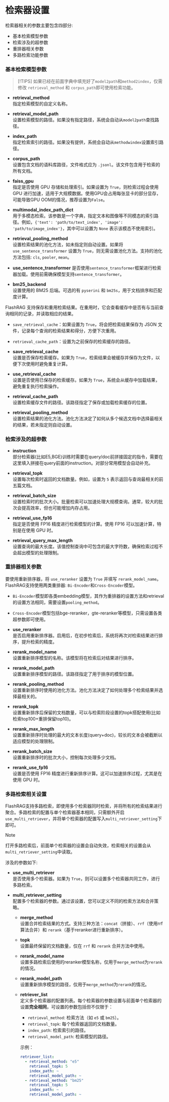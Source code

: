 # 检索器设置

检索器相关的参数主要包含四部分: 
* 基本检索模型参数
* 检索涉及的超参数
* 重排器相关参数
* 多路检索功能参数

### 基本检索模型参数

> [!TIPS] 
> 如果已经在前面字典中填充好了`model2path`和`method2index`，仅需修改 `retrieval_method` 和 `corpus_path`即可使用检索功能。


- **retrieval_method**  
  指定检索模型的自定义名称。

- **retrieval_model_path**  
  设置检索模型的路径。如果没有指定路径，系统会自动从`model2path`查找路径。

- **index_path**  
  指定检索索引的路径。如果没有提供，系统会自动从`methodwindex`设置索引路径。

- **corpus_path**  
  设置包含文档的语料库路径，文件格式应为 `.jsonl`。该文件包含用于检索的所有文档。

- **faiss_gpu**  
  指定是否使用 GPU 存储和处理索引。如果设置为 `True`，则检索过程会使用 GPU 进行加速，适用于大规模数据。使用GPU会占用每张显卡的部分显存，可能导致GPU OOM的情况，推荐设置为`False`。

- **multimodal_index_path_dict**  
  用于多模态检索。该参数是一个字典，指定文本和图像等不同模态的索引路径。例如，`{'text': 'path/to/text_index', 'image': 'path/to/image_index'}`，其中可以设置为 `None` 表示该模态不使用索引。

- **retrieval_pooling_method**  
  设置检索结果的池化方法，如未指定则自动设置。如果将 `use_sentence_transformer` 设置为 `True`，则无需设置池化方法。支持的池化方法包括: `cls`, `pooler`, `mean`。

- **use_sentence_transformer**
  是否使用`sentence_transformer`框架进行检索器加载。使用前需确保模型支持`sentence_transformer`。

- **bm25_backend**  
  设置使用的 BM25 后端。可选的有 `pyserini` 和 `bm25s`，用于文档排序和匹配度计算。


FlashRAG 支持保存和重用检索结果。在重用时，它会查看缓存中是否有与当前查询相同的记录，并读取相应的结果。
- `save_retrieval_cache`：如果设置为 `True`，将会把检索结果保存为 JSON 文件，记录每个查询的检索结果和得分，方便下次重用。
- `retrieval_cache_path`：设置为之前保存的检索缓存的路径。

- **save_retrieval_cache**  
  设置是否保存检索缓存。如果为 `True`，检索结果会被缓存并保存为文件，以便下次使用时避免重复计算。

- **use_retrieval_cache**  
  设置是否使用已保存的检索缓存。如果为 `True`，系统会从缓存中加载结果，避免重复执行检索操作。

- **retrieval_cache_path**  
  设置检索缓存文件的路径。该路径指定了保存或加载检索缓存的位置。

- **retrieval_pooling_method**  
  设置检索结果的池化方法。池化方法决定了如何从多个候选文档中选择最相关的结果，若未指定则自动设置。



### 检索涉及的超参数

- **instruction**  
  部分检索器(比如E5,BGE)训练时需要在query/doc前拼接固定的指令，需要在这里填入拼接在query前面的instruction。对部分常用模型会自动补充。

- **retrieval_topk**  
  设置每次检索时返回的文档数量。例如，设置为 `5` 表示返回与查询最相关的前五篇文档。

- **retrieval_batch_size**  
  设置检索时的批次大小。批量检索可以加速处理大规模查询。通常，较大的批次会提高效率，但也可能增加内存占用。

- **retrieval_use_fp16**  
  指定是否使用 FP16 精度进行检索模型的计算。使用 FP16 可以加速计算，特别是在使用 GPU 时。

- **retrieval_query_max_length**  
  设置查询的最大长度。该值控制查询中可包含的最大字符数，确保检索过程不会超出模型的处理限制。


### 重排器相关参数

要使用重新排序器，将 `use_reranker` 设置为 `True` 并填写 `rerank_model_name`。FlashRAG支持使用两类重排器: `Bi-Encoder`和`Cross-Encoder`模型。

* `Bi-Encoder`模型即各类embedding模型，其作为重排器的设置方法和retrieval的设置方法相同，需要设置`pooling_method`。

* `Cross-Encoder`模型包括bge-reranker，gte-reranker等模型，只需设置各类超参数即可使用。


- **use_reranker**  
  是否启用重新排序器。启用后，在初步检索后，系统将再次对检索结果进行排序，提升检索的精度。

- **rerank_model_name**  
  设置重新排序模型的名称。该模型将在检索后对结果进行排序。

- **rerank_model_path**  
  设置重新排序模型的路径。该路径指定了用于排序的模型位置。

- **rerank_pooling_method**  
  设置重新排序时使用的池化方法。池化方法决定了如何处理多个检索结果并选择最相关的。

- **rerank_topk**  
  设置重新排序后保留的文档数量，可以与检索阶段设置的topk搭配使用(比如检索top100+重排保留top10)。

- **rerank_max_length**  
  设置重新排序时处理的最大的文本长度(query+doc)，较长的文本会被截断以适应模型的处理限制。

- **rerank_batch_size**  
  设置重新排序时的批次大小，控制每次处理多少文档。

- **rerank_use_fp16**  
  设置是否使用 FP16 精度进行重新排序计算。这可以加速排序过程，尤其是在使用 GPU 时。


### 多路检索相关设置


FlashRAG支持多路检索，即使用多个检索器同时检索，并将所有的检索结果进行聚合。多路检索的配置与单个检索器基本相同，只需额外开启`use_multi_retriever`，并将单个检索器的配置写入`multi_retriever_setting`下即可。

> [!NOTE]
> 打开多路检索后，前面单个检索器的设置会自动失效，检索相关的设置会从`multi_retriever_setting`中读取。


涉及的参数如下:

- **use_multi_retriever**  
  是否使用多个检索器。如果为 `True`，则可以设置多个检索器共同工作，进行多路检索。

- **multi_retriever_setting**  
  配置多个检索器的参数。通过该设置，您可以定义不同的检索方法和合并策略。

  - **merge_method**  
    设置合并检索结果的方式。支持三种方法：`concat`（拼接）、`rrf`（使用rrf算法合并）和 `rerank`（基于reranker进行重新排序）。

  - **topk**  
    设置最终保留的文档数量，仅在 `rrf` 和 `rerank` 合并方法中使用。

  - **rerank_model_name**  
    设置多路检索后使用的reranker模型名称，仅用于`merge_method`为`rerank`的情况。

  - **rerank_model_path**  
    设置重新排序模型的路径，仅用于`merge_method`为`rerank`的情况。

  - **retriever_list**  
    定义多个检索器的配置列表。每个检索器的参数设置与前面单个检索器的设置**完全相同**，可设置的参数包括但不仅限于：
      - `retrieval_method`: 检索方法（如 `e5` 或 `bm25`）。
      - `retrieval_topk`: 每个检索器返回的文档数量。
      - `index_path`: 检索索引的路径。
      - `retrieval_model_path`: 检索模型的路径。

    示例：
    ```yaml
    retriever_list:
      - retrieval_method: "e5"
        retrieval_topk: 5
        index_path: ~
        retrieval_model_path: ~
      - retrieval_method: "bm25"
        retrieval_topk: 5
        index_path: ~
        retrieval_model_path: ~
    ```
